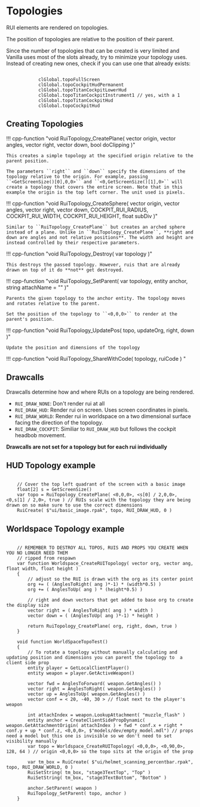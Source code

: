 # Topologies

RUI elements are rendered on topologies.

The position of topologies are relative to the position of their parent.

Since the number of topologies that can be created is very limited and Vanilla uses most of the slots already, try to minimize your topology uses. Instead of creating new ones, check if you can use one that already exists:

```squirrel

            clGlobal.topoFullScreen
            clGlobal.topoCockpitHudPermanent
            clGlobal.topoTitanCockpitLowerHud
            clGlobal.topoTitanCockpitInstrument1 // yes, with a 1
            clGlobal.topoTitanCockpitHud
            clGlobal.topoCockpitHud
```

## Creating Topologies

!!! cpp-function "void RuiTopology_CreatePlane( vector origin, vector angles, vector right, vector down, bool doClipping )"

    This creates a simple topology at the specified origin relative to the parent position.

    The parameters ``right`` and ``down`` specify the dimensions of the topology relative to the origin. For example, passing ``<GetScreenSize()[0],0,0>`` and ``<0,GetScreenSize()[1],0>`` will create a topology that covers the entire screen. Note that in this example the origin is the top left corner. The unit used is pixels.

!!! cpp-function "void RuiTopology_CreateSphere( vector origin, vector angles, vector right, vector down, COCKPIT_RUI_RADIUS, COCKPIT_RUI_WIDTH, COCKPIT_RUI_HEIGHT, float subDiv  )"
    
	Similar to ``RuiTopology_CreatePlane`` but creates an arched sphere instead of a plane. Unlike in ``RuiTopology_CreatePlane``, **right and down are angles and not relative positions**. The width and height are instead controlled by their respective parameters.

!!! cpp-function "void RuiTopology_Destroy( var topology )"

    This destroys the passed topology. However, ruis that are already drawn on top of it do **not** get destroyed.

!!! cpp-function "void RuiTopology_SetParent( var topology, entity anchor, string attachName = "" )"

    Parents the given topology to the anchor entity. The topology moves and rotates relative to the parent.

    Set the position of the topology to ``<0,0,0>`` to render at the parent's position.

!!! cpp-function "void RuiTopology_UpdatePos( topo, updateOrg, right, down )"

	Update the position and dimensions of the topology

!!! cpp-function "void RuiTopology_ShareWithCode( topology, ruiCode ) "
	

## Drawcalls

Drawcalls determine how and where RUIs on a topology are being rendered.

* ``RUI_DRAW_NONE``: Don't render rui at all
* ``RUI_DRAW_HUD``: Render rui on screen. Uses screen coordinates in pixels.
* ``RUI_DRAW_WORLD``: Render rui in worldspace on a two dimensional surface facing the direction of the topology.
* ``RUI_DRAW_COCKPIT``: Similiar to ``RUI_DRAW_HUD`` but follows the cockpit headbob movement.

**Drawcalls are not set for a topology but for each rui individually**

## HUD Topology example

```squirrel

	// Cover the top left quadrant of the screen with a basic image
	float[2] s = GetScreenSize()
	var topo = RuiTopology_CreatePlane( <0,0,0>, <s[0] / 2,0,0>, <0,s[1] / 2,0>, true ) // RUIs scale with the topology they are being drawn on so make sure to use the correct dimensions
	RuiCreate( $"ui/basic_image.rpak", topo, RUI_DRAW_HUD, 0 )
```

## Worldspace Topology example

```squirrel

	// REMEMBER TO DESTROY ALL TOPOS, RUIS AND PROPS YOU CREATE WHEN YOU NO LONGER NEED THEM
	// ripped from respawn
	var function Worldspace_CreateRUITopology( vector org, vector ang, float width, float height )
	{
		// adjust so the RUI is drawn with the org as its center point
		org += ( (AnglesToRight( ang )*-1) * (width*0.5) )
		org += ( AnglesToUp( ang ) * (height*0.5) )

		// right and down vectors that get added to base org to create the display size
		vector right = ( AnglesToRight( ang ) * width )
		vector down = ( (AnglesToUp( ang )*-1) * height )

		return RuiTopology_CreatePlane( org, right, down, true )
	}

	void function WorldSpaceTopoTest()
	{
		// To rotate a topology without manually calculating and updating position and dimensions you can parent the topology to  a client side prop
		entity player = GetLocalClientPlayer()
		entity weapon = player.GetActiveWeapon()

		vector fwd = AnglesToForward( weapon.GetAngles() )
		vector right = AnglesToRight( weapon.GetAngles() )
		vector up = AnglesToUp( weapon.GetAngles() )
		vector conf = < 20, -40, 30 > // float next to the player's weapon

		int attachIndex = weapon.LookupAttachment( "muzzle_flash" )
		entity anchor = CreateClientSidePropDynamic( weapon.GetAttachmentOrigin( attachIndex ) + fwd * conf.x + right * conf.y + up * conf.z, <0,0,0>, $"models/dev/empty_model.mdl") // props need a model but this one is invisible so we don't need to set visibility manually
		var topo = Worldspace_CreateRUITopology( <0,0,0>, <0,90,0>, 128, 64 ) // origin <0,0,0> so the topo sits at the origin of the prop
		
		var tm_box = RuiCreate( $"ui/helmet_scanning_percentbar.rpak", topo, RUI_DRAW_WORLD, 0 )
		RuiSetString( tm_box, "stage3TextTop", "Top" )
		RuiSetString( tm_box, "stage3TextBottom", "Bottom" )

		anchor.SetParent( weapon )
		RuiTopology_SetParent( topo, anchor )
	}
```
